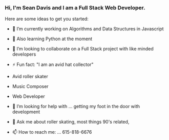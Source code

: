 ### Hi, I'm Sean Davis and I am a Full Stack Web Developer. 

<!-- **Dev-Davis/Dev-Davis** is a ✨ _special_ ✨ repository because its `README.md` (this file) appears on your GitHub profile. -->

Here are some ideas to get you started:

- 🔭 I’m currently working on Algorithms and Data Structures in Javascript
- 🌱 Also learning Python at the moment
- 👯 I’m looking to collaborate on a Full Stack project with like minded developers
- ⚡ Fun fact: "I am an avid hat collector"
- Avid roller skater
- Music Composer
- Web Developer


- 🤔 I’m looking for help with ... getting my foot in the door with development
- 💬 Ask me about roller skating, most things 90's related,  
- 📫 How to reach me: ... 615-818-6676

<!-- how you leave comments in the README -->
